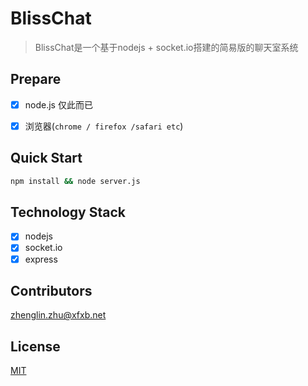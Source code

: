 # BlissChat

> BlissChat是一个基于nodejs + socket.io搭建的简易版的聊天室系统

## Prepare
- [x] node.js  仅此而已
- [x] 浏览器(`chrome / firefox /safari etc`)


## Quick Start

```bash
npm install && node server.js

```
## Technology Stack
- [x] nodejs
- [x] socket.io
- [x] express

## Contributors
<zhenglin.zhu@xfxb.net>
## License
[MIT](http://web.mit.edu/)